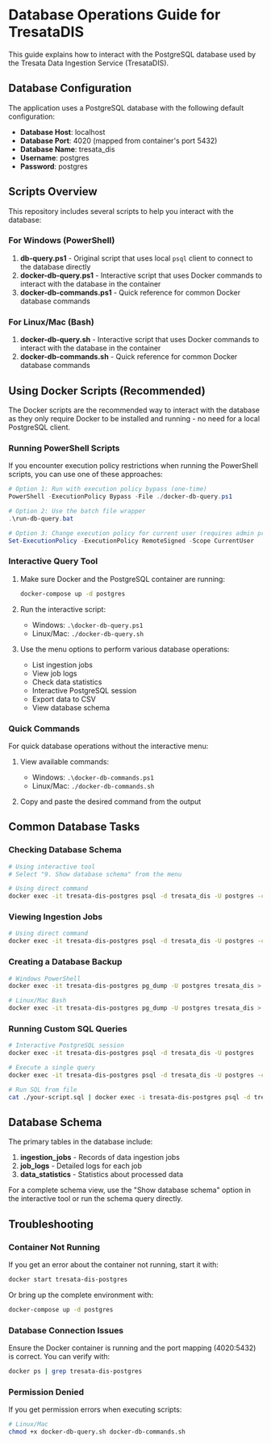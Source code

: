 # Database Operations Guide for TresataDIS

This guide explains how to interact with the PostgreSQL database used by the Tresata Data Ingestion Service (TresataDIS).

## Database Configuration

The application uses a PostgreSQL database with the following default configuration:
- **Database Host**: localhost 
- **Database Port**: 4020 (mapped from container's port 5432)
- **Database Name**: tresata_dis
- **Username**: postgres
- **Password**: postgres

## Scripts Overview

This repository includes several scripts to help you interact with the database:

### For Windows (PowerShell)

1. **db-query.ps1** - Original script that uses local `psql` client to connect to the database directly
2. **docker-db-query.ps1** - Interactive script that uses Docker commands to interact with the database in the container
3. **docker-db-commands.ps1** - Quick reference for common Docker database commands

### For Linux/Mac (Bash)

1. **docker-db-query.sh** - Interactive script that uses Docker commands to interact with the database in the container
2. **docker-db-commands.sh** - Quick reference for common Docker database commands

## Using Docker Scripts (Recommended)

The Docker scripts are the recommended way to interact with the database as they only require Docker to be installed and running - no need for a local PostgreSQL client.

### Running PowerShell Scripts

If you encounter execution policy restrictions when running the PowerShell scripts, you can use one of these approaches:

```powershell
# Option 1: Run with execution policy bypass (one-time)
PowerShell -ExecutionPolicy Bypass -File ./docker-db-query.ps1

# Option 2: Use the batch file wrapper
.\run-db-query.bat

# Option 3: Change execution policy for current user (requires admin privileges)
Set-ExecutionPolicy -ExecutionPolicy RemoteSigned -Scope CurrentUser
```

### Interactive Query Tool

1. Make sure Docker and the PostgreSQL container are running:
   ```bash
   docker-compose up -d postgres
   ```

2. Run the interactive script:
   - Windows: `.\docker-db-query.ps1`
   - Linux/Mac: `./docker-db-query.sh`

3. Use the menu options to perform various database operations:
   - List ingestion jobs
   - View job logs
   - Check data statistics
   - Interactive PostgreSQL session
   - Export data to CSV
   - View database schema

### Quick Commands

For quick database operations without the interactive menu:

1. View available commands:
   - Windows: `.\docker-db-commands.ps1`
   - Linux/Mac: `./docker-db-commands.sh`

2. Copy and paste the desired command from the output

## Common Database Tasks

### Checking Database Schema

```bash
# Using interactive tool
# Select "9. Show database schema" from the menu

# Using direct command
docker exec -it tresata-dis-postgres psql -d tresata_dis -U postgres -c "SELECT table_name, column_name, data_type FROM information_schema.columns WHERE table_schema = 'public' ORDER BY table_name, ordinal_position;"
```

### Viewing Ingestion Jobs

```bash
# Using direct command
docker exec -it tresata-dis-postgres psql -d tresata_dis -U postgres -c "SELECT * FROM ingestion_jobs ORDER BY created_at DESC;"
```

### Creating a Database Backup

```bash
# Windows PowerShell
docker exec -it tresata-dis-postgres pg_dump -U postgres tresata_dis > backup_$(Get-Date -Format 'yyyy-MM-dd').sql

# Linux/Mac Bash
docker exec -it tresata-dis-postgres pg_dump -U postgres tresata_dis > backup_$(date +%Y-%m-%d).sql
```

### Running Custom SQL Queries

```bash
# Interactive PostgreSQL session
docker exec -it tresata-dis-postgres psql -d tresata_dis -U postgres

# Execute a single query
docker exec -it tresata-dis-postgres psql -d tresata_dis -U postgres -c "YOUR SQL QUERY HERE;"

# Run SQL from file
cat ./your-script.sql | docker exec -i tresata-dis-postgres psql -d tresata_dis -U postgres
```

## Database Schema

The primary tables in the database include:

1. **ingestion_jobs** - Records of data ingestion jobs
2. **job_logs** - Detailed logs for each job
3. **data_statistics** - Statistics about processed data

For a complete schema view, use the "Show database schema" option in the interactive tool or run the schema query directly.

## Troubleshooting

### Container Not Running

If you get an error about the container not running, start it with:

```bash
docker start tresata-dis-postgres
```

Or bring up the complete environment with:

```bash
docker-compose up -d postgres
```

### Database Connection Issues

Ensure the Docker container is running and the port mapping (4020:5432) is correct. You can verify with:

```bash
docker ps | grep tresata-dis-postgres
```

### Permission Denied

If you get permission errors when executing scripts:

```bash
# Linux/Mac
chmod +x docker-db-query.sh docker-db-commands.sh
```
